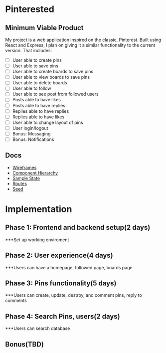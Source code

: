 # Pinterested

## Minimum Viable Product

My project is a web application inspired on the classic, Pinterest. Built using React and Express, I plan on giving it a similar functionality to the current version. That includes:
 
- [ ] User able to create pins
- [ ] User able to save pins
- [ ] User able to create boards to save pins
- [ ] User able to view boards to save pins
- [ ] User able to delete boards
- [ ] User able to follow
- [ ] User able to see post from followed users
- [ ] Posts able to have likes
- [ ] Posts able to have replies
- [ ] Replies able to have replies
- [ ] Replies able to have likes
- [ ] User able to change layout of pins
- [ ] User login/logout
- [ ] Bonus: Messaging 
- [ ] Bonus: Notifications

## Docs

- [Wireframes](https://github.com/earellano1719/first_project/tree/master/layout/wireframes)
- [Component Hierarchy](https://github.com/earellano1719/first_project/blob/master/layout/ComponentHierarchy.md)
- [Sample State](https://github.com/earellano1719/first_project/blob/master/layout/SampleState.md)
- [Routes](https://github.com/earellano1719/first_project/blob/master/layout/routes.md)
- [Seed](https://github.com/earellano1719/first_project/blob/master/layout/seed.sql)


# Implementation

##  Phase 1: Frontend and backend setup(2 days)
***Set up working enviroment 
## Phase 2: User experience(4 days)
***Users can have a homepage, followed page, boards page 
## Phase 3: Pins functionality(5 days)
***Users can create, update, destroy, and comment pins, reply to comments 
## Phase 4: Search Pins, users(2 days)
***Users can search database
## Bonus(TBD)

 
<!-- created_at TIMESTAMP NOT NULL


NOTIFICATIONS
    id SERIAL PRIMARY KEY
    read BOOLEAN NOT NULL
    tweet_id INT REFERENCES Tweets(id) ON DELETE CASCADE 
    like_id INT REFERENCES Likes(id) ON DELETE CASCADE 
    following_id INT REFERENCES Followings(id) ON DELETE CASCADE -->